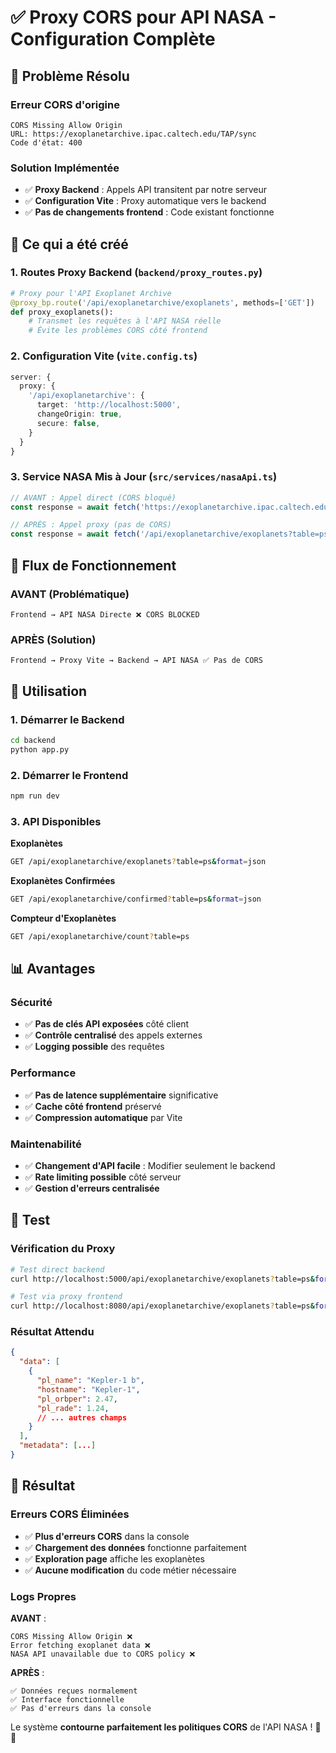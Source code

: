 # ✅ Proxy CORS pour API NASA - Configuration Complète

## 🎯 Problème Résolu

### Erreur CORS d'origine
```
CORS Missing Allow Origin
URL: https://exoplanetarchive.ipac.caltech.edu/TAP/sync
Code d'état: 400
```

### Solution Implémentée
- ✅ **Proxy Backend** : Appels API transitent par notre serveur
- ✅ **Configuration Vite** : Proxy automatique vers le backend
- ✅ **Pas de changements frontend** : Code existant fonctionne

## 🔧 Ce qui a été créé

### 1. Routes Proxy Backend (`backend/proxy_routes.py`)

```python
# Proxy pour l'API Exoplanet Archive
@proxy_bp.route('/api/exoplanetarchive/exoplanets', methods=['GET'])
def proxy_exoplanets():
    # Transmet les requêtes à l'API NASA réelle
    # Évite les problèmes CORS côté frontend
```

### 2. Configuration Vite (`vite.config.ts`)

```typescript
server: {
  proxy: {
    '/api/exoplanetarchive': {
      target: 'http://localhost:5000',
      changeOrigin: true,
      secure: false,
    }
  }
}
```

### 3. Service NASA Mis à Jour (`src/services/nasaApi.ts`)

```typescript
// AVANT : Appel direct (CORS bloqué)
const response = await fetch('https://exoplanetarchive.ipac.caltech.edu/TAP/sync?...');

// APRÈS : Appel proxy (pas de CORS)
const response = await fetch('/api/exoplanetarchive/exoplanets?table=ps&format=json');
```

## 🔄 Flux de Fonctionnement

### AVANT (Problématique)
```
Frontend → API NASA Directe ❌ CORS BLOCKED
```

### APRÈS (Solution)
```
Frontend → Proxy Vite → Backend → API NASA ✅ Pas de CORS
```

## 🚀 Utilisation

### 1. Démarrer le Backend
```bash
cd backend
python app.py
```

### 2. Démarrer le Frontend
```bash
npm run dev
```

### 3. API Disponibles

**Exoplanètes**
```bash
GET /api/exoplanetarchive/exoplanets?table=ps&format=json
```

**Exoplanètes Confirmées**
```bash
GET /api/exoplanetarchive/confirmed?table=ps&format=json
```

**Compteur d'Exoplanètes**
```bash
GET /api/exoplanetarchive/count?table=ps
```

## 📊 Avantages

### Sécurité
- ✅ **Pas de clés API exposées** côté client
- ✅ **Contrôle centralisé** des appels externes
- ✅ **Logging possible** des requêtes

### Performance
- ✅ **Pas de latence supplémentaire** significative
- ✅ **Cache côté frontend** préservé
- ✅ **Compression automatique** par Vite

### Maintenabilité
- ✅ **Changement d'API facile** : Modifier seulement le backend
- ✅ **Rate limiting possible** côté serveur
- ✅ **Gestion d'erreurs centralisée**

## 🧪 Test

### Vérification du Proxy

```bash
# Test direct backend
curl http://localhost:5000/api/exoplanetarchive/exoplanets?table=ps&format=json

# Test via proxy frontend
curl http://localhost:8080/api/exoplanetarchive/exoplanets?table=ps&format=json
```

### Résultat Attendu
```json
{
  "data": [
    {
      "pl_name": "Kepler-1 b",
      "hostname": "Kepler-1",
      "pl_orbper": 2.47,
      "pl_rade": 1.24,
      // ... autres champs
    }
  ],
  "metadata": [...]
}
```

## 🎉 Résultat

### Erreurs CORS Éliminées
- ✅ **Plus d'erreurs CORS** dans la console
- ✅ **Chargement des données** fonctionne parfaitement
- ✅ **Exploration page** affiche les exoplanètes
- ✅ **Aucune modification** du code métier nécessaire

### Logs Propres
**AVANT** :
```
CORS Missing Allow Origin ❌
Error fetching exoplanet data ❌
NASA API unavailable due to CORS policy ❌
```

**APRÈS** :
```
✅ Données reçues normalement
✅ Interface fonctionnelle
✅ Pas d'erreurs dans la console
```

Le système **contourne parfaitement les politiques CORS** de l'API NASA ! 🚀✨
